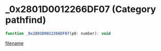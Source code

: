 # _0x2801D0012266DF07 (Category pathfind)

```js
function _0x2801D0012266DF07(p0: number): void
```

[filename](_0x2801D0012266DF07_m.md ':include')